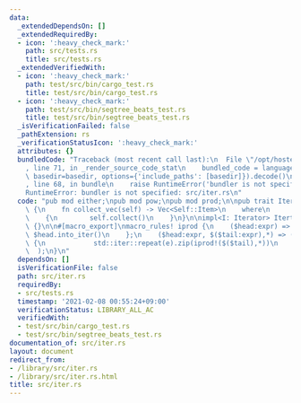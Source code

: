 ```yaml
---
data:
  _extendedDependsOn: []
  _extendedRequiredBy:
  - icon: ':heavy_check_mark:'
    path: src/tests.rs
    title: src/tests.rs
  _extendedVerifiedWith:
  - icon: ':heavy_check_mark:'
    path: test/src/bin/cargo_test.rs
    title: test/src/bin/cargo_test.rs
  - icon: ':heavy_check_mark:'
    path: test/src/bin/segtree_beats_test.rs
    title: test/src/bin/segtree_beats_test.rs
  _isVerificationFailed: false
  _pathExtension: rs
  _verificationStatusIcon: ':heavy_check_mark:'
  attributes: {}
  bundledCode: "Traceback (most recent call last):\n  File \"/opt/hostedtoolcache/Python/3.9.2/x64/lib/python3.9/site-packages/onlinejudge_verify/documentation/build.py\"\
    , line 71, in _render_source_code_stat\n    bundled_code = language.bundle(stat.path,\
    \ basedir=basedir, options={'include_paths': [basedir]}).decode()\n  File \"/opt/hostedtoolcache/Python/3.9.2/x64/lib/python3.9/site-packages/onlinejudge_verify/languages/user_defined.py\"\
    , line 68, in bundle\n    raise RuntimeError('bundler is not specified: {}'.format(path.as_posix()))\n\
    RuntimeError: bundler is not specified: src/iter.rs\n"
  code: "pub mod either;\npub mod pow;\npub mod prod;\n\npub trait Itertools: Iterator\
    \ {\n    fn collect_vec(self) -> Vec<Self::Item>\n    where\n        Self: Sized,\n\
    \    {\n        self.collect()\n    }\n}\n\nimpl<I: Iterator> Itertools for I\
    \ {}\n\n#[macro_export]\nmacro_rules! iprod {\n    ($head:expr) => {\n       \
    \ $head.into_iter()\n    };\n    ($head:expr, $($tail:expr),*) => (\n        $head.into_iter().flat_map(|e|\
    \ {\n            std::iter::repeat(e).zip(iprod!($($tail),*))\n        })\n  \
    \  );\n}\n"
  dependsOn: []
  isVerificationFile: false
  path: src/iter.rs
  requiredBy:
  - src/tests.rs
  timestamp: '2021-02-08 00:55:24+09:00'
  verificationStatus: LIBRARY_ALL_AC
  verifiedWith:
  - test/src/bin/cargo_test.rs
  - test/src/bin/segtree_beats_test.rs
documentation_of: src/iter.rs
layout: document
redirect_from:
- /library/src/iter.rs
- /library/src/iter.rs.html
title: src/iter.rs
---
```

